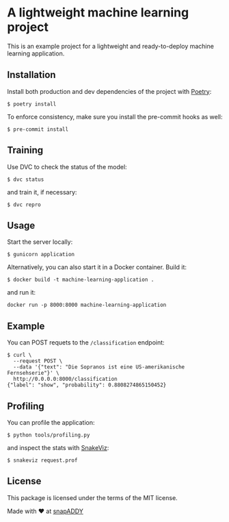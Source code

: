 # A lightweight machine learning project

This is an example project for a lightweight and ready-to-deploy machine learning application.

## Installation

Install both production and dev dependencies of the project with [Poetry](https://python-poetry.org/):

```
$ poetry install
```

To enforce consistency, make sure you install the pre-commit hooks as well:

```
$ pre-commit install
```

## Training

Use DVC to check the status of the model:

```
$ dvc status
```

and train it, if necessary:

```
$ dvc repro
```

## Usage

Start the server locally:

```
$ gunicorn application
```

Alternatively, you can also start it in a Docker container. Build it:

```
$ docker build -t machine-learning-application .
```

and run it:

```
docker run -p 8000:8000 machine-learning-application
```

## Example

You can POST requets to the `/classification` endpoint:

```
$ curl \
  --request POST \
  --data '{"text": "Die Sopranos ist eine US-amerikanische Fernsehserie"}' \
  http://0.0.0.0:8000/classification
{"label": "show", "probability": 0.8808274865150452}
```

## Profiling

You can profile the application:

```
$ python tools/profiling.py
```

and inspect the stats with [SnakeViz](https://jiffyclub.github.io/snakeviz/):

```
$ snakeviz request.prof
```

## License

This package is licensed under the terms of the MIT license.

Made with ♥ at [snapADDY](https://snapaddy.com/)

